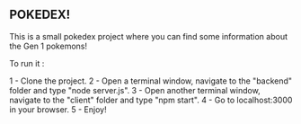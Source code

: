## POKEDEX!

This is a small pokedex project where you can find some information about the Gen 1 pokemons!

To run it : 

1 - Clone the project.
2 - Open a terminal window, navigate to the "backend" folder and type "node server.js".
3 - Open another terminal window, navigate to the "client" folder and type "npm start".
4 - Go to localhost:3000 in your browser.
5 - Enjoy!